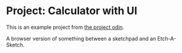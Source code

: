 # Project: Calculator with UI


This is an example project from [the project odin](https://www.theodinproject.com/lessons/foundations-calculator).

A browser version of something between a sketchpad and an Etch-A-Sketch.